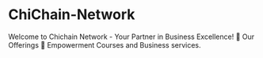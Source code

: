 # ChiChain-Network
Welcome to Chichain Network - Your Partner in Business Excellence!  🌟 Our Offerings 🌟  Empowerment Courses and Business services. 

